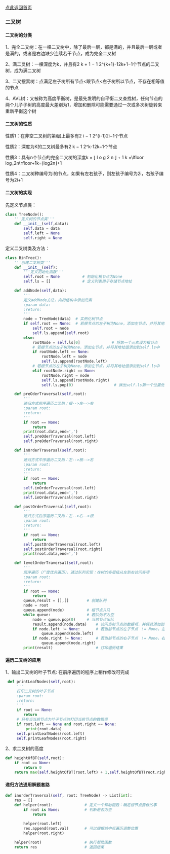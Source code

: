 [点此返回首页](https://github.com/SneakerCP3/Algorithm)
### 二叉树

#### 二叉树的分类

1、完全二叉树：在一棵二叉树中，除了最后一层，都是满的，并且最后一层或者是满的，或者是右边缺少连续若干节点，成为完全二叉树

2、满二叉树：一棵深度为k，并且有2 k + 1 − 1 2^{k+1}-12k+1−1个节点的二叉树，成为满二叉树

3、二叉搜索树：点满足左子树所有节点<跟节点<右子树所以节点，不存在相等值的节点

4、AVL树：又被称为高度平衡树，是最先发明的自平衡二叉查找树，任何节点的两个儿子子树的高度最大差别为1，增加和删除可能需要通过一次或多次树旋转来重新平衡这个树

#### 二叉树的性质

性质1：在非空二叉树的第i层上最多有2 i − 1 2^{i-1}2i−1个节点

性质2：深度为K的二叉树最多有2 k − 1 2^k-12k−1个节点

性质3：具有n个节点的完全二叉树的深度k = ⌊ l o g 2 n ⌋ + 1 k =\lfloor log_2n\rfloor+1k=⌊log2n⌋+1

性质4：二叉树种编号为i的节点，如果有左右孩子，则左孩子编号为2i，右孩子编号为2i+1

#### 二叉树的实现

先定义节点类：

```python
class TreeNode():
    '''定义树的节点类'''
    def __init__(self,data):
        self.data = data
        self.left = None
        self.right = None
```

定义二叉树类及方法：

```python
class BinTree():
    '''创建二叉树类'''
    def __init__(self):
        '''定义初始化函数'''
        self.root = None          # 初始化根节点为None
        self.ls = []              # 定义列表用于存储节点地址

    def addNode(self,data):
        '''
        定义addNode方法，向树结构中添加元素
        :param data:
        :return:
        '''
        node = TreeNode(data)  # 实例化树节点
        if self.root == None:  # 若根节点的左子树为None，添加左节点，并将其地址值添加到self.ls中
            self.root = node
            self.ls.append(self.root)
        else:
            rootNode = self.ls[0]              # 将第一个元素设为根节点
            # 若根节点的左子树为None，添加左节点，并将其地址值添加到self.ls中
            if rootNode.left == None:  
                rootNode.left = node
                self.ls.append(rootNode.left)
            # 若根节点的左子树为None，添加左节点，并将其地址值添加到self.ls中
            elif rootNode.right == None:        
                rootNode.right = node
                self.ls.append(rootNode.right)
                self.ls.pop(0)                  # 弹出self.ls第一个位置处的元素

    def preOderTraversal(self,root):
        '''
        递归方式前序遍历二叉树：根-->左-->右
        :param root:
        :return:
        '''
        if root == None:
            return
        print(root.data,end=',')
        self.preOderTraversal(root.left)
        self.preOderTraversal(root.right)

    def inOrderTraversal(self,root):
        '''
        递归方式中序遍历二叉树：左-->根-->右
        :param root:
        :return:
        '''
        if root == None:
            return
        self.inOrderTraversal(root.left)
        print(root.data,end=',')
        self.inOrderTraversal(root.right)

    def postOrderTraversal(self,root):
        '''
        递归方式后序遍历二叉树：左-->右-->根
        :param root:
        :return:
        '''
        if root == None:
            return
        self.postOrderTraversal(root.left)
        self.postOrderTraversal(root.right)
        print(root.data,end=',')

    def levelOrderTraversal(self,root):
        '''
        层序遍历（广度优先遍历），通过队列实现：在树的各层级从左到右访问各项
        :param root:
        :return:
        '''
        if root == None:
            return
        queue,result = [],[]        # 创建队列
        node = root
        queue.append(node)          # 根节点入队
        while queue:                # 若队列不为空
            node = queue.pop(0)     # 当前节点出队
            result.append(node.data)    # 访问当前节点的数据项，并将其添加到result中
            if node.left != None:       # 若当前节点的左子节点 ！= None，左子节点入队
                queue.append(node.left)
            if node.right != None:      # 若当前节点的右子节点 ！= None，右子节点入队
                queue.append(node.right)
        print(result)                   # 打印遍历结果
```

#### 遍历二叉树的应用

1、输出二叉树的叶子节点: 在前序遍历的程序上稍作修改可完成

```python
 def printLeafNodes(self,root):
     '''
     打印二叉树的叶子节点
     :param root:
     :return:
     '''
     if root == None:
        return
     # 只有当当前节点为叶子节点时打印当前节点的数据项
     if root.left == None and root.right == None:  
         print(root.data)
     self.printLeafNodes(root.left)
     self.printLeafNodes(root.right)
```

2、求二叉树的高度

```python
def heightOfBT(self,root):
    if root == None:
        return 0
    return max(self.heightOfBT(root.left) + 1,self.heightOfBT(root.right) + 1)
```

#### 递归方法通用解题套路

```python
def inorderTraversal(self, root: TreeNode) -> List[int]:
    res = []
    def helper(root):              # 定义一个帮助函数：确定根节点要做的事
        if root is None:           # 判断是否为空
            return
           
        helper(root.left)         
        res.append(root.val)       # 可以根据前中后遍历调整位置
        helper(root.right)

    helper(root)                   # 执行帮助函数
    return res					   # 返回结果
```

